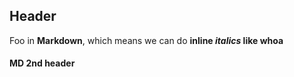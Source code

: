 ## Header

Foo in **Markdown**, which means we can do **inline *italics* like whoa**

#### MD 2nd header
